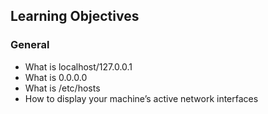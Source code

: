 ## Learning Objectives
### General
- What is localhost/127.0.0.1
- What is 0.0.0.0
- What is /etc/hosts
- How to display your machine’s active network interfaces